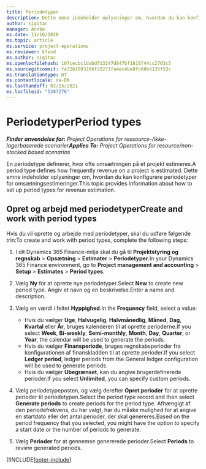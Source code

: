```yaml
---
title: Periodetyper
description: Dette emne indeholder oplysninger om, hvordan du kan konfigurere periodetyper for omsætningsestimeringer.
author: sigitac
manager: Annbe
ms.date: 11/16/2020
ms.topic: article
ms.service: project-operations
ms.reviewer: kfend
ms.author: sigitac
ms.openlocfilehash: 107cecbc1dabdf13147d847bf1816f44cc2703c5
ms.sourcegitcommit: fa32b1893286f20271fa4ec4be8fc68bd135f53c
ms.translationtype: HT
ms.contentlocale: da-DK
ms.lasthandoff: 02/15/2021
ms.locfileid: "5287276"
---
```

# <a name="period-types"></a><span data-ttu-id="78269-103">Periodetyper</span><span class="sxs-lookup"><span data-stu-id="78269-103">Period types</span></span>

<span data-ttu-id="78269-104">_**Finder anvendelse for:** Project Operations for ressource-/ikke-lagerbaserede scenarier_</span><span class="sxs-lookup"><span data-stu-id="78269-104">_**Applies To:** Project Operations for resource/non-stocked based scenarios_</span></span>

<span data-ttu-id="78269-105">En periodetype definerer, hvor ofte omsætningen på et projekt estimeres.</span><span class="sxs-lookup"><span data-stu-id="78269-105">A period type defines how frequently revenue on a project is estimated.</span></span> <span data-ttu-id="78269-106">Dette emne indeholder oplysninger om, hvordan du kan konfigurere periodetyper for omsætningsestimeringer.</span><span class="sxs-lookup"><span data-stu-id="78269-106">This topic provides information about how to set up period types for revenue estimation.</span></span> 

## <a name="create-and-work-with-period-types"></a><span data-ttu-id="78269-107">Opret og arbejd med periodetyper</span><span class="sxs-lookup"><span data-stu-id="78269-107">Create and work with period types</span></span>
<span data-ttu-id="78269-108">Hvis du vil oprette og arbejde med periodetyper, skal du udføre følgende trin:</span><span class="sxs-lookup"><span data-stu-id="78269-108">To create and work with period types, complete the following steps:</span></span>

1. <span data-ttu-id="78269-109">I dit Dynamics 365 Finance-miljø skal du gå til **Projektstyring og regnskab** > **Opsætning** > **Estimater** > **Periodetyper**.</span><span class="sxs-lookup"><span data-stu-id="78269-109">In your Dynamics 365 Finance environment, go to **Project management and accounting** > **Setup** > **Estimates** > **Period types**.</span></span>
2. <span data-ttu-id="78269-110">Vælg **Ny** for at oprette nye periodetyper.</span><span class="sxs-lookup"><span data-stu-id="78269-110">Select **New** to create new period type.</span></span> <span data-ttu-id="78269-111">Angiv et navn og en beskrivelse.</span><span class="sxs-lookup"><span data-stu-id="78269-111">Enter a name and description.</span></span>
3. <span data-ttu-id="78269-112">Vælg en værdi i feltet **Hyppighed**:</span><span class="sxs-lookup"><span data-stu-id="78269-112">In the **Frequency** field, select a value:</span></span>

    - <span data-ttu-id="78269-113">Hvis du vælger **Uge**, **Halvugelig**, **Halvmånedlig**, **Måned**, **Dag**, **Kvartal** eller **År**, bruges kalenderen til at oprette perioderne.</span><span class="sxs-lookup"><span data-stu-id="78269-113">If you select **Week**, **Bi-weekly**, **Semi-monthly**, **Month**, **Day**, **Quarter**, or **Year**, the calendar will be used to generate the periods.</span></span> 
    - <span data-ttu-id="78269-114">Hvis du vælger **Finansperiode**, bruges regnskabsperioder fra konfigurationen af finanskladden til at oprette perioder.</span><span class="sxs-lookup"><span data-stu-id="78269-114">If you select **Ledger period**, ledger periods from the General ledger configuration will be used to generate periods.</span></span>
    - <span data-ttu-id="78269-115">Hvis du vælger **Ubegrænset**, kan du angive brugerdefinerede perioder.</span><span class="sxs-lookup"><span data-stu-id="78269-115">If you select **Unlimited**, you can specify custom periods.</span></span>
4. <span data-ttu-id="78269-116">Vælg periodetypeposten, og vælg derefter **Opret perioder** for at oprette perioder til periodetypen.</span><span class="sxs-lookup"><span data-stu-id="78269-116">Select the period type record and then select **Generate periods** to create periods for the period type.</span></span> <span data-ttu-id="78269-117">Afhængigt af den periodefrekvens, du har valgt, har du måske mulighed for at angive en startdato eller det antal perioder, der skal genereres.</span><span class="sxs-lookup"><span data-stu-id="78269-117">Based on the period frequency that you selected, you might have the option to specify a start date or the number of periods to generate.</span></span>
5. <span data-ttu-id="78269-118">Vælg **Perioder** for at gennemse genererede perioder.</span><span class="sxs-lookup"><span data-stu-id="78269-118">Select **Periods** to review generated periods.</span></span>



[!INCLUDE[footer-include](../includes/footer-banner.md)]